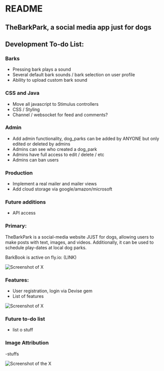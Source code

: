 # README

## TheBarkPark, a social media app just for dogs

## Development To-do List:

### Barks
* Pressing bark plays a sound
* Several default bark sounds / bark selection on user profile
* Ability to upload custom bark sound

### CSS and Java
* Move all javascript to Stimulus controllers
* CSS / Styling
* Channel / websocket for feed and comments?

### Admin
* Add admin functionality, dog_parks can be added by ANYONE but only edited or deleted by admins
* Admins can see who created a dog_park
* Admins have full access to edit / delete / etc
* Admins can ban users

### Production
* Implement a real mailer and mailer views
* Add cloud storage via google/amazon/microsoft

### Future additions
* API access

### Primary:

TheBarkPark is a social-media website JUST for dogs, allowing users to make posts with text, images, and videos. Additionally, it can be used to schedule play-dates at local dog parks.

BarkBook is active on fly.io: (LINK)

![Screenshot of X](LINK)

### Features:
* User registration, login via Devise gem
* List of features
  
![Screenshot of X](LINK)

### Future to-do list
* list o stuff

### Image Attribution
-stuffs

![Screenshot of the X](LINK)